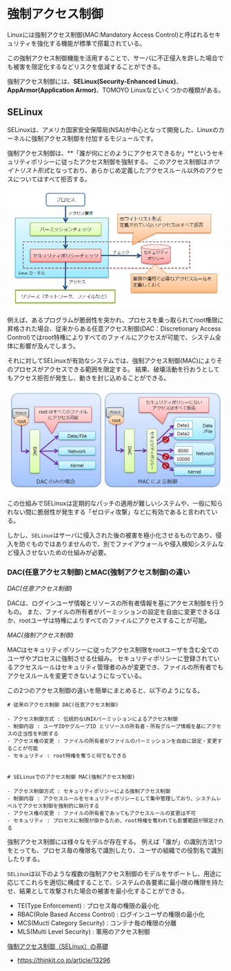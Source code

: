 # 強制アクセス制御

Linuxには強制アクセス制御(MAC:Mandatory Access Control)と呼ばれるセキュリティを強化する機能が標準で搭載されている。

この強制アクセス制御機能を活用することで、サーバに不正侵入を許した場合でも被害を限定化するなどリスクを低減することができる。

強制アクセス制御には、**SELinux(Security-Enhanced Linux)**、**AppArmor(Application Armor)**、TOMOYO Linuxなどいくつかの種類がある。

## SELinux

SELinuxは、アメリカ国家安全保障局(NSA)が中心となって開発した、Linuxのカーネルに強制アクセス制御を付加するモジュールです。

強制アクセス制御は、**「誰が何にどのようにアクセスできるか」**というセキュリティポリシーに従ったアクセス制御を強制する。
このアクセス制御は*ホワイトリスト形式*となっており、あらかじめ定義したアクセスルール以外のアクセスについてはすべて拒否する。

![security10_01.png](./security10_01.png)

例えば、あるプログラムが脆弱性を突かれ、プロセスを乗っ取られてroot権限に昇格された場合、従来からある任意アクセス制御(DAC：Discretionary Access Control)ではroot特権によりすべてのファイルにアクセスが可能で、システム全体に影響が及んでしまう。

それに対してSELinuxが有効なシステムでは、強制アクセス制御(MAC)によりそのプロセスがアクセスできる範囲を限定する。
結果、破壊活動を行おうとしてもアクセス拒否が発生し、動きを封じ込めることができる。

![security10_02.png](./security10_02.png)

この仕組みでSELinuxは定期的なパッチの適用が難しいシステムや、一般に知られない間に脆弱性が発生する「ゼロディ攻撃」などに有効であると言われている。

しかし、`SELinux`はサーバに侵入された後の被害を極小化させるものであり、侵入を防ぐものではありませんので、別でファイアウォールや侵入検知システムなど侵入させないための仕組みが必要。


### DAC(任意アクセス制御)とMAC(強制アクセス制御)の違い

*DAC(任意アクセス制御)*

DACは、ログインユーザ情報とリソースの所有者情報を基にアクセス制御を行うもの。
また、ファイルの所有者がパーミッションの設定を自由に変更できるほか、rootユーザは特権によりすべてのファイルにアクセスすることが可能。

*MAC(強制アクセス制御)*

MACはセキュリティポリシーに従ったアクセス制限をrootユーザを含む全てのユーザやプロセスに強制させる仕組み。
セキュリティポリシーに登録されているアクセスルールはセキュリティ管理者のみが変更でき、ファイルの所有者でもアクセスルールを変更できないようになっている。

この2つのアクセス制御の違いを簡単にまとめると、以下のようになる。

```
# 従来のアクセス制御 DAC(任意アクセス制御)

- アクセス制御方式 : 伝統的なUNIXパーミッションによるアクセス制御
- 制御内容 : ユーザIDやグループID とリソースの所有者・所有グループ情報を基にアクセスの正当性を判断する
- アクセス権の変更 : ファイルの所有者がファイルのパーミッションを自由に設定・変更することが可能
- セキュリティ : root特権を奪うと何でもできる


# SELinuxでのアクセス制御 MAC(強制アクセス制御)

- アクセス制御方式 : セキュリティポリシーによる強制アクセス制御
- 制御内容 : アクセスルールをセキュリティポリシーとして集中管理しており、システムレベルでアクセス制御を強制的に執行する
- アクセス権の変更 : ファイルの所有者であってもアクセスルールの変更は不可
- セキュリティ : プロセスに制限が掛かるため、root特権を奪われても影響範囲が限定される
```

強制アクセス制御には様々なモデルが存在する。
例えば「誰が」の識別方法1つをとっても、プロセス毎の権限名で識別したり、ユーザの組織での役割名で識別したりする。

`SELinux`は以下のような複数の強制アクセス制御のモデルをサポートし、用途に応じてこれらを適切に構成することで、システムの各要素に最小限の権限を持たせ、結果として攻撃された場合の被害を最小化することができる。

- TE(Type Enforcement) : プロセス毎の権限の最小化
- RBAC(Role Based Access Control) : ログインユーザの権限の最小化
- MCS(Mucti Category Security) : コンテナ毎の権限の分離
- MLS(Multi Level Security) : 軍用のアクセス制御

[強制アクセス制御（SELinux）の基礎](https://thinkit.co.jp/article/13296)

- https://thinkit.co.jp/article/13296
